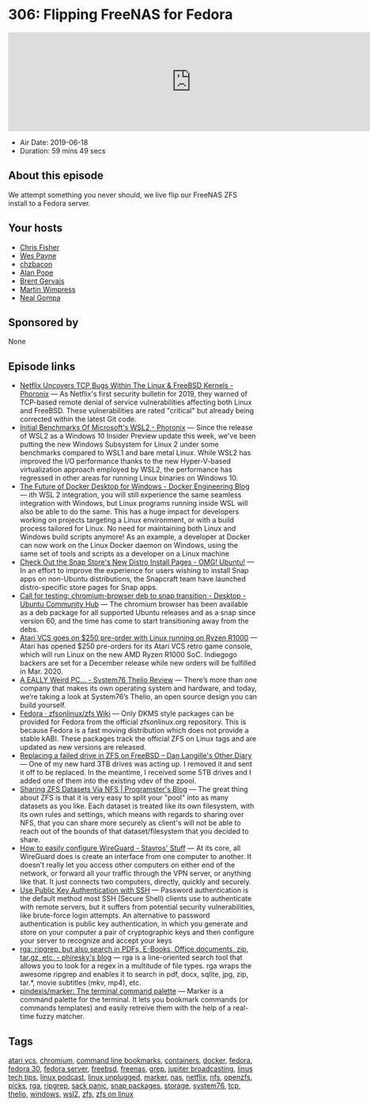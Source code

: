 # 306: Flipping FreeNAS for Fedora

<iframe src="https://player.fireside.fm/v2/RUkczH-V+ijh6XFys?theme=dark" width="740" height="200" frameborder="0" scrolling="no"></iframe>

* Air Date: 2019-06-18
* Duration: 59 mins 49 secs

## About this episode

We attempt something you never should, we live flip our FreeNAS ZFS install to a Fedora server. 

## Your hosts
* [Chris Fisher](https://linuxunplugged.com/hosts/chrislas)
* [Wes Payne](https://linuxunplugged.com/hosts/wes)
* [chzbacon](https://linuxunplugged.com/hosts/chzbacon)
* [Alan Pope](https://linuxunplugged.com/guests/alanpope)
* [Brent Gervais](https://linuxunplugged.com/guests/brentgervais)
* [Martin Wimpress](https://linuxunplugged.com/guests/martinwimpress)
* [Neal Gompa](https://linuxunplugged.com/guests/nealgompa)

## Sponsored by

None



## Episode links

  * [Netflix Uncovers TCP Bugs Within The Linux & FreeBSD Kernels - Phoronix](https://www.phoronix.com/scan.php?page=news_item&px=Netflix-TCP-BSD-Linux-Bugs "Netflix Uncovers TCP Bugs Within The Linux & FreeBSD Kernels - Phoronix") — As Netflix's first security bulletin for 2019, they warned of TCP-based remote denial of service vulnerabilities affecting both Linux and FreeBSD. These vulnerabilities are rated "critical" but already being corrected within the latest Git code. 
  * [Initial Benchmarks Of Microsoft's WSL2 - Phoronix](https://www.phoronix.com/scan.php?page=article&item=windows-10-wsl2&num=1 "Initial Benchmarks Of Microsoft's WSL2 - Phoronix") — Since the release of WSL2 as a Windows 10 Insider Preview update this week, we've been putting the new Windows Subsystem for Linux 2 under some benchmarks compared to WSL1 and bare metal Linux. While WSL2 has improved the I/O performance thanks to the new Hyper-V-based virtualization approach employed by WSL2, the performance has regressed in other areas for running Linux binaries on Windows 10.
  * [The Future of Docker Desktop for Windows - Docker Engineering Blog](https://engineering.docker.com/2019/06/docker-hearts-wsl-2/ "The Future of Docker Desktop for Windows - Docker Engineering Blog") — ith WSL 2 integration, you will still experience the same seamless integration with Windows, but Linux programs running inside WSL will also be able to do the same. This has a huge impact for developers working on projects targeting a Linux environment, or with a build process tailored for Linux. No need for maintaining both Linux and Windows build scripts anymore! As an example, a developer at Docker can now work on the Linux Docker daemon on Windows, using the same set of tools and scripts as a developer on a Linux machine
  * [Check Out the Snap Store's New Distro Install Pages - OMG! Ubuntu!](https://www.omgubuntu.co.uk/2019/06/snap-store-distro-install-pages "Check Out the Snap Store's New Distro Install Pages - OMG! Ubuntu!") — In an effort to improve the experience for users wishing to install Snap apps on non-Ubuntu distributions, the Snapcraft team have launched distro-specific store pages for Snap apps.
  * [Call for testing: chromium-browser deb to snap transition - Desktop - Ubuntu Community Hub](https://community.ubuntu.com/t/call-for-testing-chromium-browser-deb-to-snap-transition/11179 "Call for testing: chromium-browser deb to snap transition - Desktop - Ubuntu Community Hub") — The chromium browser has been available as a deb package for all supported Ubuntu releases and as a snap since version 60, and the time has come to start transitioning away from the debs. 
  * [Atari VCS goes on $250 pre-order with Linux running on Ryzen R1000](http://linuxgizmos.com/atari-vcs-goes-on-250-pre-order-with-linux-running-on-ryzen-r1000/ "Atari VCS goes on $250 pre-order with Linux running on Ryzen R1000") — Atari has opened $250 pre-orders for its Atari VCS retro game console, which will run Linux on the new AMD Ryzen R1000 SoC. Indiegogo backers are set for a December release while new orders will be fulfilled in Mar. 2020. 
  * [ A EALLY Weird PC… - System76 Thelio Review](https://www.youtube.com/watch?v=JTN1c1j6V1s " A EALLY Weird PC… - System76 Thelio Review") — There’s more than one company that makes its own operating system and hardware, and today, we’re taking a look at System76’s Thelio, an open source design you can build yourself. 
  * [Fedora · zfsonlinux/zfs Wiki](https://github.com/zfsonlinux/zfs/wiki/Fedora "Fedora · zfsonlinux/zfs Wiki") — Only DKMS style packages can be provided for Fedora from the official zfsonlinux.org repository. This is because Fedora is a fast moving distribution which does not provide a stable kABI. These packages track the official ZFS on Linux tags and are updated as new versions are released. 
  * [Replacing a failed drive in ZFS on FreeBSD – Dan Langille's Other Diary](https://dan.langille.org/2015/08/03/replacing-a-failed-drive-in-zfs-on-freebsd/ "Replacing a failed drive in ZFS on FreeBSD – Dan Langille's Other Diary") — One of my new hard 3TB drives was acting up. I removed it and sent it off to be replaced. In the meantime, I received some 5TB drives and I added one of them into the existing vdev of the zpool.
  * [Sharing ZFS Datasets Via NFS | Programster's Blog](https://blog.programster.org/sharing-zfs-datasets-via-nfs "Sharing ZFS Datasets Via NFS | Programster's Blog") — The great thing about ZFS is that it is very easy to split your "pool" into as many datasets as you like. Each dataset is treated like its own filesystem, with its own rules and settings, which means with regards to sharing over NFS, that you can share more securely as client's will not be able to reach out of the bounds of that dataset/filesystem that you decided to share.
  * [How to easily configure WireGuard - Stavros' Stuff](https://www.stavros.io/posts/how-to-configure-wireguard/ "How to easily configure WireGuard - Stavros' Stuff") — At its core, all WireGuard does is create an interface from one computer to another. It doesn’t really let you access other computers on either end of the network, or forward all your traffic through the VPN server, or anything like that. It just connects two computers, directly, quickly and securely.
  * [Use Public Key Authentication with SSH](https://www.linode.com/docs/security/authentication/use-public-key-authentication-with-ssh/#using-ssh-copy-id "Use Public Key Authentication with SSH") — Password authentication is the default method most SSH (Secure Shell) clients use to authenticate with remote servers, but it suffers from potential security vulnerabilities, like brute-force login attempts. An alternative to password authentication is public key authentication, in which you generate and store on your computer a pair of cryptographic keys and then configure your server to recognize and accept your keys
  * [rga: ripgrep, but also search in PDFs, E-Books, Office documents, zip, tar.gz, etc. - phiresky's blog](https://phiresky.github.io/blog/2019/rga--ripgrep-for-zip-targz-docx-odt-epub-jpg/ "rga: ripgrep, but also search in PDFs, E-Books, Office documents, zip, tar.gz, etc. - phiresky's blog") — rga is a line-oriented search tool that allows you to look for a regex in a multitude of file types. rga wraps the awesome ripgrep and enables it to search in pdf, docx, sqlite, jpg, zip, tar.*, movie subtitles (mkv, mp4), etc.
  * [pindexis/marker: The terminal command palette](https://github.com/pindexis/marker "pindexis/marker: The terminal command palette") — Marker is a command palette for the terminal. It lets you bookmark commands (or commands templates) and easily retreive them with the help of a real-time fuzzy matcher. 



## Tags

[atari vcs](https://linuxunplugged.com/tags/atari%20vcs), [chromium](https://linuxunplugged.com/tags/chromium), [command line bookmarks](https://linuxunplugged.com/tags/command%20line%20bookmarks), [containers](https://linuxunplugged.com/tags/containers), [docker](https://linuxunplugged.com/tags/docker), [fedora](https://linuxunplugged.com/tags/fedora), [fedora 30](https://linuxunplugged.com/tags/fedora%2030), [fedora server](https://linuxunplugged.com/tags/fedora%20server), [freebsd](https://linuxunplugged.com/tags/freebsd), [freenas](https://linuxunplugged.com/tags/freenas), [grep](https://linuxunplugged.com/tags/grep), [jupiter broadcasting](https://linuxunplugged.com/tags/jupiter%20broadcasting), [linus tech tips](https://linuxunplugged.com/tags/linus%20tech%20tips), [linux podcast](https://linuxunplugged.com/tags/linux%20podcast), [linux unplugged](https://linuxunplugged.com/tags/linux%20unplugged), [marker](https://linuxunplugged.com/tags/marker), [nas](https://linuxunplugged.com/tags/nas), [netflix](https://linuxunplugged.com/tags/netflix), [nfs](https://linuxunplugged.com/tags/nfs), [openzfs](https://linuxunplugged.com/tags/openzfs), [picks](https://linuxunplugged.com/tags/picks), [rga](https://linuxunplugged.com/tags/rga), [ripgrep](https://linuxunplugged.com/tags/ripgrep), [sack panic](https://linuxunplugged.com/tags/sack%20panic), [snap packages](https://linuxunplugged.com/tags/snap%20packages), [storage](https://linuxunplugged.com/tags/storage), [system76](https://linuxunplugged.com/tags/system76), [tcp](https://linuxunplugged.com/tags/tcp), [thelio](https://linuxunplugged.com/tags/thelio), [windows](https://linuxunplugged.com/tags/windows), [wsl2](https://linuxunplugged.com/tags/wsl2), [zfs](https://linuxunplugged.com/tags/zfs), [zfs on linux](https://linuxunplugged.com/tags/zfs%20on%20linux)